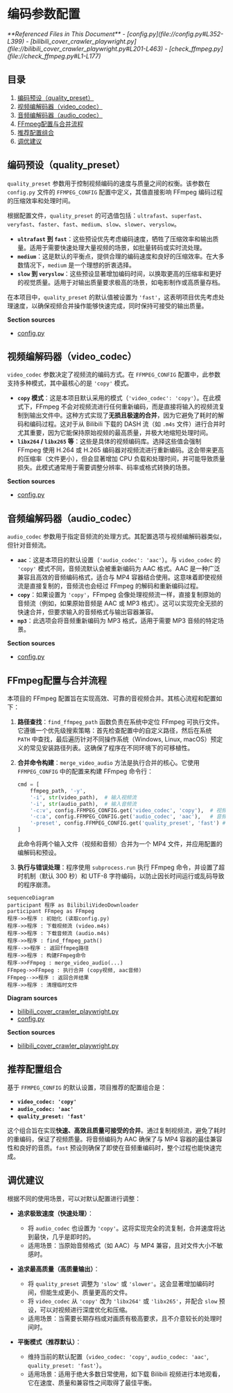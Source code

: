 # 编码参数配置

<cite>
**Referenced Files in This Document**   
- [config.py](file://config.py#L352-L399)
- [bilibili_cover_crawler_playwright.py](file://bilibili_cover_crawler_playwright.py#L201-L463)
- [check_ffmpeg.py](file://check_ffmpeg.py#L1-L177)
</cite>

## 目录
1. [编码预设（quality_preset）](#编码预设quality_preset)
2. [视频编解码器（video_codec）](#视频编解码器video_codec)
3. [音频编解码器（audio_codec）](#音频编解码器audio_codec)
4. [FFmpeg配置与合并流程](#ffmpeg配置与合并流程)
5. [推荐配置组合](#推荐配置组合)
6. [调优建议](#调优建议)

## 编码预设（quality_preset）

`quality_preset` 参数用于控制视频编码的速度与质量之间的权衡。该参数在 `config.py` 文件的 `FFMPEG_CONFIG` 配置中定义，其值直接影响 FFmpeg 编码过程的压缩效率和处理时间。

根据配置文件，`quality_preset` 的可选值包括：`ultrafast`、`superfast`、`veryfast`、`faster`、`fast`、`medium`、`slow`、`slower`、`veryslow`。

- **`ultrafast` 到 `fast`**：这些预设优先考虑编码速度，牺牲了压缩效率和输出质量。适用于需要快速处理大量视频的场景，如批量转码或实时流处理。
- **`medium`**：这是默认的平衡点，提供合理的编码速度和良好的压缩效率。在大多数情况下，`medium` 是一个理想的折衷选择。
- **`slow` 到 `veryslow`**：这些预设显著增加编码时间，以换取更高的压缩率和更好的视觉质量。适用于对输出质量要求极高的场景，如电影制作或高质量存档。

在本项目中，`quality_preset` 的默认值被设置为 `'fast'`，这表明项目优先考虑处理速度，以确保视频合并操作能够快速完成，同时保持可接受的输出质量。

**Section sources**
- [config.py](file://config.py#L356)

## 视频编解码器（video_codec）

`video_codec` 参数决定了视频流的编码方式。在 `FFMPEG_CONFIG` 配置中，此参数支持多种模式，其中最核心的是 `'copy'` 模式。

- **`copy` 模式**：这是本项目默认采用的模式（`'video_codec': 'copy'`）。在此模式下，FFmpeg 不会对视频流进行任何重新编码，而是直接将输入的视频流复制到输出文件中。这种方式实现了**无损且极速的合并**，因为它避免了耗时的解码和编码过程。这对于从 Bilibili 下载的 DASH 流（如 `.m4s` 文件）进行合并时尤其重要，因为它能保持原始视频的最高质量，并极大地缩短处理时间。
- **`libx264` / `libx265` 等**：这些是具体的视频编码库。选择这些值会强制 FFmpeg 使用 H.264 或 H.265 编码器对视频流进行重新编码。这会带来更高的压缩率（文件更小），但会显著增加 CPU 负载和处理时间，并可能导致质量损失。此模式通常用于需要调整分辨率、码率或格式转换的场景。

**Section sources**
- [config.py](file://config.py#L357)

## 音频编解码器（audio_codec）

`audio_codec` 参数用于指定音频流的处理方式。其配置选项与视频编解码器类似，但针对音频流。

- **`aac`**：这是本项目的默认设置（`'audio_codec': 'aac'`）。与 `video_codec` 的 `'copy'` 模式不同，音频流默认会被重新编码为 AAC 格式。AAC 是一种广泛兼容且高效的音频编码格式，适合与 MP4 容器结合使用。这意味着即使视频流是直接复制的，音频流也会经过 FFmpeg 的解码和重新编码过程。
- **`copy`**：如果设置为 `'copy'`，FFmpeg 会像处理视频流一样，直接复制原始的音频流（例如，如果原始音频是 AAC 或 MP3 格式）。这可以实现完全无损的快速合并，但要求输入的音频格式与输出容器兼容。
- **`mp3`**：此选项会将音频重新编码为 MP3 格式，适用于需要 MP3 音频的特定场景。

**Section sources**
- [config.py](file://config.py#L358)

## FFmpeg配置与合并流程

本项目的 FFmpeg 配置旨在实现高效、可靠的音视频合并。其核心流程和配置如下：

1.  **路径查找**：`find_ffmpeg_path` 函数负责在系统中定位 FFmpeg 可执行文件。它遵循一个优先级搜索策略：首先检查配置中的自定义路径，然后在系统 `PATH` 中查找，最后遍历针对不同操作系统（Windows, Linux, macOS）预定义的常见安装路径列表。这确保了程序在不同环境下的可移植性。

2.  **合并命令构建**：`merge_video_audio` 方法是执行合并的核心。它使用 `FFMPEG_CONFIG` 中的配置来构建 FFmpeg 命令行：
    ```python
    cmd = [
        ffmpeg_path, '-y',
        '-i', str(video_path),  # 输入视频流
        '-i', str(audio_path),  # 输入音频流
        '-c:v', config.FFMPEG_CONFIG.get('video_codec', 'copy'),  # 视频编解码器
        '-c:a', config.FFMPEG_CONFIG.get('audio_codec', 'aac'),   # 音频编解码器
        '-preset', config.FFMPEG_CONFIG.get('quality_preset', 'fast') # 编码预设
    ]
    ```
    此命令将两个输入文件（视频和音频）合并为一个 MP4 文件，并应用配置的编解码和预设。

3.  **执行与错误处理**：程序使用 `subprocess.run` 执行 FFmpeg 命令，并设置了超时机制（默认 300 秒）和 UTF-8 字符编码，以防止因长时间运行或乱码导致的程序崩溃。

```mermaid
sequenceDiagram
participant 程序 as BilibiliVideoDownloader
participant FFmpeg as FFmpeg
程序->>程序 : 初始化 (读取config.py)
程序->>程序 : 下载视频流 (video.m4s)
程序->>程序 : 下载音频流 (audio.m4s)
程序->>程序 : find_ffmpeg_path()
程序-->>程序 : 返回ffmpeg路径
程序->>程序 : 构建FFmpeg命令
程序->>FFmpeg : merge_video_audio(...)
FFmpeg->>FFmpeg : 执行合并 (copy视频, aac音频)
FFmpeg-->>程序 : 返回合并结果
程序->>程序 : 清理临时文件
```

**Diagram sources**
- [bilibili_cover_crawler_playwright.py](file://bilibili_cover_crawler_playwright.py#L201-L344)
- [config.py](file://config.py#L352-L399)

**Section sources**
- [bilibili_cover_crawler_playwright.py](file://bilibili_cover_crawler_playwright.py#L201-L463)

## 推荐配置组合

基于 `FFMPEG_CONFIG` 的默认设置，项目推荐的配置组合是：

- **`video_codec: 'copy'`**
- **`audio_codec: 'aac'`**
- **`quality_preset: 'fast'`**

这个组合旨在实现**快速、高效且质量可接受的合并**。通过复制视频流，避免了耗时的重编码，保证了视频质量。将音频编码为 AAC 确保了与 MP4 容器的最佳兼容性和良好的音质。`fast` 预设则确保了即使在音频重编码时，整个过程也能快速完成。

## 调优建议

根据不同的使用场景，可以对默认配置进行调整：

- **追求极致速度（快速处理）**：
  - 将 `audio_codec` 也设置为 `'copy'`。这将实现完全的流复制，合并速度将达到最快，几乎是即时的。
  - 适用场景：当原始音频格式（如 AAC）与 MP4 兼容，且对文件大小不敏感时。

- **追求最高质量（高质量输出）**：
  - 将 `quality_preset` 调整为 `'slow'` 或 `'slower'`。这会显著增加编码时间，但能生成更小、质量更高的文件。
  - 将 `video_codec` 从 `'copy'` 改为 `'libx264'` 或 `'libx265'`，并配合 `slow` 预设，可以对视频进行深度优化和压缩。
  - 适用场景：当需要长期存档或对画质有极高要求，且不介意较长的处理时间时。

- **平衡模式（推荐默认）**：
  - 维持当前的默认配置（`video_codec: 'copy'`, `audio_codec: 'aac'`, `quality_preset: 'fast'`）。
  - 适用场景：适用于绝大多数日常使用，如下载 Bilibili 视频进行本地观看，它在速度、质量和兼容性之间取得了最佳平衡。